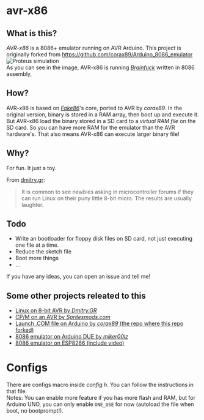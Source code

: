 # avr-x86
## What is this?
*AVR-x86* is a 8086+ emulator running on AVR Arduino. This project is originally forked from https://github.com/corax89/Arduino_8086_emulator
![Proteus simulation](https://user-images.githubusercontent.com/68118236/112129528-1415f400-8bfa-11eb-93f2-7bdf84fe7214.png)
<br> As you can see in the image, AVR-x86 is running [*Brainfuck*](https://en.wikipedia.org/wiki/Brainfuck) written in 8086 assembly,

## How?
AVR-x86 is based on [*Fake86*](http://fake86.rubbermallet.org/)'s core, ported to AVR by *corax89*. In the original version, binary is stored in a RAM array, then boot up and execute it. But AVR-x86 load the binary stored in a SD card to a *virtual RAM file* on the SD card. So you can have more RAM for the emulator than the AVR hardware's. That also means AVR-x86 can execute larger binary file!

## Why?
For fun. It just a toy.

From [dmitry.gr](http://dmitry.gr/?r=05.Projects&proj=07.%20Linux%20on%208bit):
> It is common to see newbies asking in microcontroller forums if they can run Linux on their puny little 8-bit micro. The results are usually laughter.

## Todo
- Write an bootloader for floppy disk files on SD card, not just executing one file at a time.
- Reduce the sketch file
- Boot more things
- ...

If you have any ideas, you can open an issue and tell me!

## Some other projects releated to this
- [Linux on 8-bit AVR by *Dmitry.GR*](http://dmitry.gr/?r=05.Projects&proj=07.%20Linux%20on%208bit)
- [CP/M on an AVR by *Spritesmods.com*](https://spritesmods.com/?art=avrcpm)
- [Launch .COM file on Arduino by *corax89* (the repo where this repo forked)](https://github.com/corax89/Arduino_8086_emulator)
- [8086 emulator on Arduino DUE by *miker00lz*](https://forum.arduino.cc/index.php?topic=605391.0)
- [8086 emulator on ESP8266 (include video)](https://www.hackster.io/janost/ibm-pc-xt-emulator-on-an-esp8266-42abcc)

# Configs
There are configs macro inside *config.h*. You can follow the instructions in that file.
<br>Notes: You can enable more feature if you has more flash and RAM, but for Arduino UNO, you can only enable `ONE_USE` for now (autoload the file when boot, no bootprompt!).
